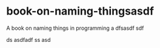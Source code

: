  # book-on-naming-thingsasdf  
A book on naming things in programming
a 
dfsasdf  sdf

 ds 
asdfadf
ss
asd
  